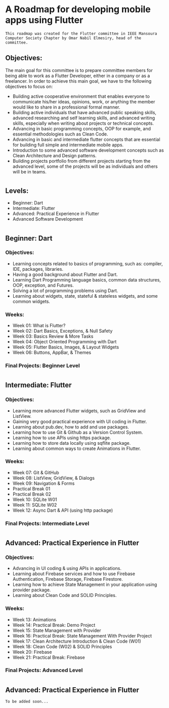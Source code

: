 # A Roadmap for developing mobile apps using Flutter

    This roadmap was created for the Flutter committee in IEEE Mansoura Computer Society Chapter by Omar Nabil Elmesiry, head of the committee.

## Objectives:

The main goal for this committee is to prepare committee members for being able to work as a Flutter Developer, either in a company or as a freelancer. In order to achieve this main goal, we have to the following objectives to focus on:

- Building active cooperative environment that enables everyone to communicate his/her ideas, opinions, work, or anything the member would like to share in a professional formal manner.
- Building active individuals that have advanced public speaking skills, advanced researching and self learning skills, and advanced writing skills, especially when writing about projects or technical concepts.
- Advancing in basic programming concepts, OOP for example, and essential methodologies such as Clean Code.
- Advancing in basic and intermediate flutter concepts that are essential for building full simple and intermediate mobile apps.
- Introduction to some advanced software development concepts such as Clean Architecture and Design patterns.
- Building projects portfolio from different projects starting from the advanced level, some of the projects will be as individuals and others will be in teams.
#
## Levels:
* Beginner: Dart
* Intermediate: Flutter
* Advanced: Practical Experience in Flutter
* Advanced Software Development
#
## Beginner: Dart

### Objectives:
- Learning concepts related to basics of programming, such as: compiler, IDE, packages, libraries.
- Having a good background about Flutter and Dart.
- Learning Dart Programming language basics, common data structures, OOP, exception, and Futures.
- Solving a lot of programming problems using Dart.
- Learning about widgets, state, stateful & stateless widgets, and some common widgets.

### Weeks:
* Week 01: What is Flutter? 
* Week 02: Dart Basics, Exceptions, & Null Safety
* Week 03: Basics Review & More Tasks
* Week 04: Object Oriented Programming with Dart
* Week 05: Flutter Basics, Images, & Layout Widgets
* Week 06: Buttons, AppBar, & Themes

### Final Projects: Beginner Level
#
## Intermediate: Flutter

### Objectives:
- Learning more advanced Flutter widgets, such as GridView and ListView.
- Gaining very good practical experience with UI coding in Flutter.
- Learning about pub.dev, how to add and use packages.
- Learning how to use Git & Github as a Version Control System.
- Learning how to use APIs using https package.
- Learning how to store data locally using sqflite package.
- Learning about common ways to create Animations in Flutter.

### Weeks:
* Week 07: Git & GitHub 
* Week 08: ListView, GridView, & Dialogs
* Week 09: Navigation & Forms
* Practical Break 01 
* Practical Break 02 
* Week 10: SQLite W01
* Week 11: SQLite W02
* Week 12: Async Dart & API (using http package)

### Final Projects: Intermediate Level
#
## Advanced: Practical Experience in Flutter

### Objectives:
- Advancing in UI coding & using APIs in applications.
- Learning about Firebase services and how to use Firebase Authentication, Firebase Storage, Firebase Firestore.
- Learning how to achieve State Management in your application using provider package.
- Learning about Clean Code and SOLID Principles.

### Weeks:
* Week 13: Animations
* Week 14: Practical Break: Demo Project
* Week 15: State Management with Provider
* Week 16: Practical Break: State Management With Provider Project
* Week 17: Clean Architecture Introduction & Clean Code (W01)
* Week 18: Clean Code (W02) & SOLID Principles
* Week 20: Firebase
* Week 21: Practical Break: Firebase

### Final Projects: Advanced Level
#
## Advanced: Practical Experience in Flutter

    To be added soon...
